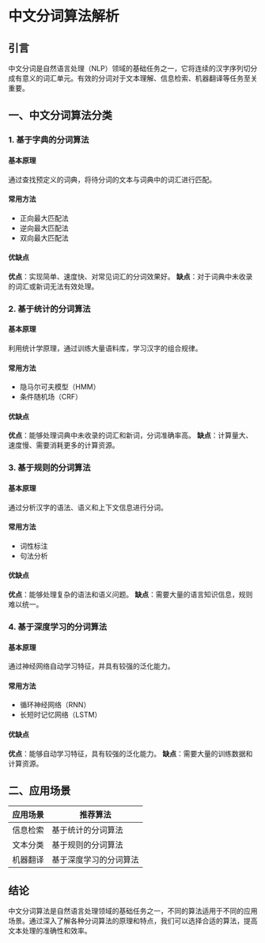 # 中文分词算法解析

## 引言
中文分词是自然语言处理（NLP）领域的基础任务之一，它将连续的汉字序列切分成有意义的词汇单元。有效的分词对于文本理解、信息检索、机器翻译等任务至关重要。

## 一、中文分词算法分类

### 1. 基于字典的分词算法
#### 基本原理
通过查找预定义的词典，将待分词的文本与词典中的词汇进行匹配。

#### 常用方法
- 正向最大匹配法
- 逆向最大匹配法
- 双向最大匹配法

#### 优缺点
**优点**：实现简单、速度快、对常见词汇的分词效果好。
**缺点**：对于词典中未收录的词汇或新词无法有效处理。

### 2. 基于统计的分词算法
#### 基本原理
利用统计学原理，通过训练大量语料库，学习汉字的组合规律。

#### 常用方法
- 隐马尔可夫模型（HMM）
- 条件随机场（CRF）

#### 优缺点
**优点**：能够处理词典中未收录的词汇和新词，分词准确率高。
**缺点**：计算量大、速度慢、需要消耗更多的计算资源。

### 3. 基于规则的分词算法
#### 基本原理
通过分析汉字的语法、语义和上下文信息进行分词。

#### 常用方法
- 词性标注
- 句法分析

#### 优缺点
**优点**：能够处理复杂的语法和语义问题。
**缺点**：需要大量的语言知识信息，规则难以统一。

### 4. 基于深度学习的分词算法
#### 基本原理
通过神经网络自动学习特征，并具有较强的泛化能力。

#### 常用方法
- 循环神经网络（RNN）
- 长短时记忆网络（LSTM）

#### 优缺点
**优点**：能够自动学习特征，具有较强的泛化能力。
**缺点**：需要大量的训练数据和计算资源。

## 二、应用场景

| 应用场景 | 推荐算法 |
|----------|----------|
| 信息检索 | 基于统计的分词算法 |
| 文本分类 | 基于规则的分词算法 |
| 机器翻译 | 基于深度学习的分词算法 |

## 结论
中文分词算法是自然语言处理领域的基础任务之一，不同的算法适用于不同的应用场景。通过深入了解各种分词算法的原理和特点，我们可以选择合适的算法，提高文本处理的准确性和效率。
